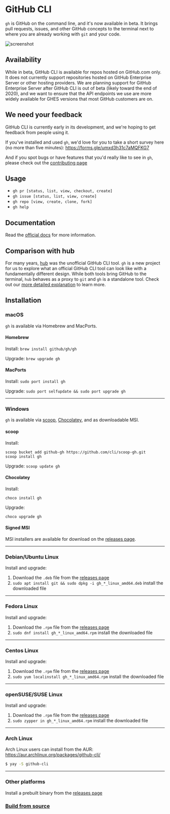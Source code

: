 ﻿
# GitHub CLI

`gh` is GitHub on the command line, and it's now available in beta. It brings pull requests, issues, and other GitHub concepts to
the terminal next to where you are already working with `git` and your code.

![screenshot](https://user-images.githubusercontent.com/98482/73286699-9f922180-41bd-11ea-87c9-60a2d31fd0ac.png)

## Availability

While in beta, GitHub CLI is available for repos hosted on GitHub.com only. It does not currently support repositories hosted on GitHub Enterprise Server or other hosting providers. We are planning support for GitHub Enterprise Server after GitHub CLI is out of beta (likely toward the end of 2020), and we want to ensure that the API endpoints we use are more widely available for GHES versions that most GitHub customers are on. 

## We need your feedback

GitHub CLI is currently early in its development, and we're hoping to get feedback from people using it.

If you've installed and used `gh`, we'd love for you to take a short survey here (no more than five minutes): https://forms.gle/umxd3h31c7aMQFKG7

And if you spot bugs or have features that you'd really like to see in `gh`, please check out the [contributing page][]

## Usage

- `gh pr [status, list, view, checkout, create]`
- `gh issue [status, list, view, create]`
- `gh repo [view, create, clone, fork]`
- `gh help`

## Documentation

Read the [official docs](https://cli.github.com/manual/) for more information.

## Comparison with hub

For many years, [hub][] was the unofficial GitHub CLI tool. `gh` is a new project for us to explore
what an official GitHub CLI tool can look like with a fundamentally different design. While both
tools bring GitHub to the terminal, `hub` behaves as a proxy to `git` and `gh` is a standalone
tool. Check out our [more detailed explanation](/docs/gh-vs-hub.md) to learn more.


<!-- this anchor is linked to from elsewhere, so avoid renaming it -->
## Installation

### macOS

`gh` is available via Homebrew and MacPorts.

#### Homebrew

Install: `brew install github/gh/gh`

Upgrade: `brew upgrade gh`

#### MacPorts

Install: `sudo port install gh`

Upgrade: `sudo port selfupdate && sudo port upgrade gh`

------

### Windows

`gh` is available via [scoop][], [Chocolatey][], and as downloadable MSI.

#### scoop

Install:

```
scoop bucket add github-gh https://github.com/cli/scoop-gh.git
scoop install gh
```

Upgrade: `scoop update gh`

#### Chocolatey

Install:

```
choco install gh
```

Upgrade:

```
choco upgrade gh
```

#### Signed MSI

MSI installers are available for download on the [releases page][].

------


### Debian/Ubuntu Linux

Install and upgrade:

1. Download the `.deb` file from the [releases page][]
2. `sudo apt install git && sudo dpkg -i gh_*_linux_amd64.deb`  install the downloaded file

------


### Fedora Linux

Install and upgrade:

1. Download the `.rpm` file from the [releases page][]
2. `sudo dnf install gh_*_linux_amd64.rpm` install the downloaded file

------


### Centos Linux

Install and upgrade:

1. Download the `.rpm` file from the [releases page][]
2. `sudo yum localinstall gh_*_linux_amd64.rpm` install the downloaded file

------

### openSUSE/SUSE Linux

Install and upgrade:

1. Download the `.rpm` file from the [releases page][]
2. `sudo zypper in gh_*_linux_amd64.rpm` install the downloaded file

------

### Arch Linux

Arch Linux users can install from the AUR: https://aur.archlinux.org/packages/github-cli/

```bash
$ yay -S github-cli
```

------

### Other platforms

Install a prebuilt binary from the [releases page][]

### [Build from source](/docs/source.md)

[docs]: https://cli.github.com/manual
[scoop]: https://scoop.sh
[Chocolatey]: https://chocolatey.org
[releases page]: https://github.com/cli/cli/releases/latest
[hub]: https://github.com/github/hub
[contributing page]: https://github.com/cli/cli/blob/master/.github/CONTRIBUTING.md
